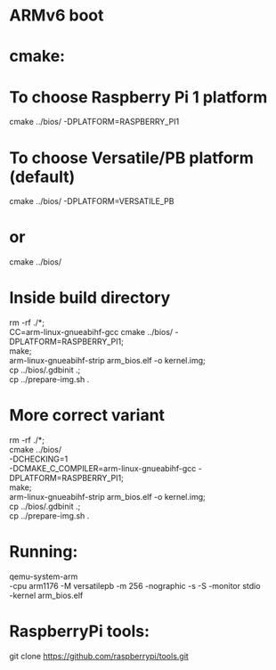 # ARMv6 boot

# cmake:
# To choose Raspberry Pi 1 platform
cmake ../bios/ -DPLATFORM=RASPBERRY_PI1

# To choose Versatile/PB platform (default)
cmake ../bios/ -DPLATFORM=VERSATILE_PB
# or
cmake ../bios/

# Inside build directory

rm -rf ./*; \
CC=arm-linux-gnueabihf-gcc cmake ../bios/ -DPLATFORM=RASPBERRY_PI1; \
make; \
arm-linux-gnueabihf-strip arm_bios.elf -o kernel.img; \
cp ../bios/.gdbinit .; \
cp ../prepare-img.sh .

# More correct variant
rm -rf ./*; \
cmake ../bios/ \
-DCHECKING=1 \
-DCMAKE_C_COMPILER=arm-linux-gnueabihf-gcc -DPLATFORM=RASPBERRY_PI1; \
make; \
arm-linux-gnueabihf-strip arm_bios.elf -o kernel.img; \
cp ../bios/.gdbinit .; \
cp ../prepare-img.sh .

# Running:
qemu-system-arm \
-cpu arm1176 -M versatilepb -m 256 -nographic -s -S -monitor stdio \
-kernel arm_bios.elf

# RaspberryPi tools:
git clone https://github.com/raspberrypi/tools.git
